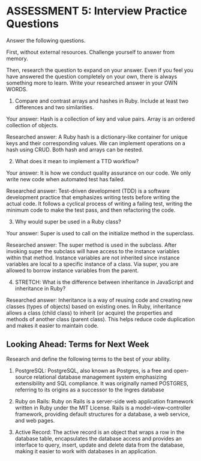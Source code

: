 # ASSESSMENT 5: Interview Practice Questions

Answer the following questions.

First, without external resources. Challenge yourself to answer from memory.

Then, research the question to expand on your answer. Even if you feel you have answered the question completely on your own, there is always something more to learn. Write your researched answer in your OWN WORDS.

1. Compare and contrast arrays and hashes in Ruby. Include at least two differences and two similarities.

Your answer: Hash is a collection of key and value pairs. Array is an ordered collection of objects. 

Researched answer: A Ruby hash is a dictionary-like container for unique keys and their corresponding values. We can implement operations on a hash using CRUD. Both hash and arrays can be nested. 

2. What does it mean to implement a TTD workflow?

Your answer: It is how we conduct quality assurance on our code. We only write new code when automated test has failed. 

Researched answer: Test-driven development (TDD) is a software development practice that emphasizes writing tests before writing the actual code. It follows a cyclical process of writing a failing test, writing the minimum code to make the test pass, and then refactoring the code.

3. Why would super be used in a Ruby class?

Your answer: Super is used to call on the initialize method in the superclass. 

Researched answer: The super method is used in the subclass. After invoking super the subclass will have access to the instance variables within that method. Instance variables are not inherited since instance variables are local to a specific instance of a class. Via super, you are allowed to borrow instance variables from the parent.

4. STRETCH: What is the difference between inheritance in JavaScript and inheritance in Ruby?

Researched answer: Inheritance is a way of reusing code and creating new classes (types of objects) based on existing ones. In Ruby, inheritance allows a class (child class) to inherit (or acquire) the properties and methods of another class (parent class). This helps reduce code duplication and makes it easier to maintain code.

## Looking Ahead: Terms for Next Week

Research and define the following terms to the best of your ability.

1. PostgreSQL: PostgreSQL, also known as Postgres, is a free and open-source relational database management system emphasizing extensibility and SQL compliance. It was originally named POSTGRES, referring to its origins as a successor to the Ingres database

2. Ruby on Rails: Ruby on Rails is a server-side web application framework written in Ruby under the MIT License. Rails is a model–view–controller framework, providing default structures for a database, a web service, and web pages.

3. Active Record: The active record is an object that wraps a row in the database table, encapsulates the database access and provides an interface to query, insert, update and delete data from the database, making it easier to work with databases in an application.
